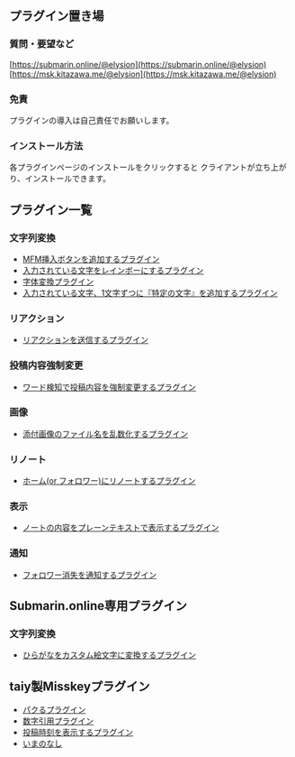 ## プラグイン置き場

### 質問・要望など
[https://submarin.online/@elysion](https://submarin.online/@elysion)
[https://msk.kitazawa.me/@elysion](https://msk.kitazawa.me/@elysion)

### 免責
プラグインの導入は自己責任でお願いします。

### インストール方法
各プラグインページのインストールをクリックすると
クライアントが立ち上がり、インストールできます。


## プラグイン一覧

### 文字列変換
- [MFM挿入ボタンを追加するプラグイン](./page/insert_mfm.md)
- [入力されている文字をレインボーにするプラグイン](./page/text_to_rainbow.md)
- [字体変換プラグイン](./page/font_convert.md)
- [入力されている文字、1文字ずつに『特定の文字』を追加するプラグイン](./page/insert_word.md)

### リアクション
- [リアクションを送信するプラグイン](./page/send_reaction) 

### 投稿内容強制変更
- [ワード検知で投稿内容を強制変更するプラグイン](./page/check_word.md)

### 画像
- [添付画像のファイル名を乱数化するプラグイン](./page/randomize_attachment_file_name.md)

### リノート
- [ホーム(or フォロワー)にリノートするプラグイン](./page/renote_to_select_visibility.md)

### 表示
- [ノートの内容をプレーンテキストで表示するプラグイン](./page/plain_text.md)

### 通知
- [フォロワー消失を通知するプラグイン](./page/gone_follower_notification.md)

## Submarin.online専用プラグイン
### 文字列変換
- [ひらがなをカスタム絵文字に変換するプラグイン](./page/submarin/convert_custom_emoji.md)

## taiy製Misskeyプラグイン
- [パクるプラグイン](./page/pakuru.md)
- [数字引用プラグイン](./page/numberquote.md)
- [投稿時刻を表示するプラグイン](./page/viewdate.md)
- [いまのなし](./page/imanonashi.md)

